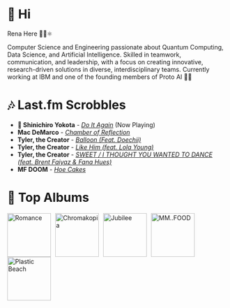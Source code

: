 # 👋 Hi

Rena Here 👩‍💻⚛️

Computer Science and Engineering passionate about Quantum Computing, Data Science, and Artificial Intelligence. Skilled in teamwork, communication, and leadership, with a focus on creating innovative, research-driven solutions in diverse, interdisciplinary teams.
Currently working at IBM and one of the founding members of Proto AI 🤖💪

# 🎶 Last.fm Scrobbles

- **🎵 Shinichiro Yokota** - *[Do It Again](https://www.last.fm/music/Shinichiro+Yokota/_/Do+It+Again)* (Now Playing)
- **Mac DeMarco** - *[Chamber of Reflection](https://www.last.fm/music/Mac+DeMarco/_/Chamber+of+Reflection)*
- **Tyler, the Creator** - *[Balloon (Feat. Doechii)](https://www.last.fm/music/Tyler,+the+Creator/_/Balloon+(Feat.+Doechii))*
- **Tyler, the Creator** - *[Like Him (feat. Lola Young)](https://www.last.fm/music/Tyler,+the+Creator/_/Like+Him+(feat.+Lola+Young))*
- **Tyler, the Creator** - *[SWEET / I THOUGHT YOU WANTED TO DANCE (feat. Brent Faiyaz & Fana Hues)](https://www.last.fm/music/Tyler,+the+Creator/_/SWEET+%2F+I+THOUGHT+YOU+WANTED+TO+DANCE+(feat.+Brent+Faiyaz+&+Fana+Hues))*
- **MF DOOM** - *[Hoe Cakes](https://www.last.fm/music/MF+DOOM/_/Hoe+Cakes)*

# 📀 Top Albums

<a href='https://www.last.fm/music/Fontaines+D.C./Romance'><img src='https://lastfm.freetls.fastly.net/i/u/300x300/4f4ae1fdc6b81d93c41c0054d596ccf0.png' alt='Romance' title='Fontaines D.C. - Romance' width='100' style='margin-right: 10px;'></a><a href='https://www.last.fm/music/Tyler,+the+Creator/Chromakopia'><img src='https://lastfm.freetls.fastly.net/i/u/300x300/8c0b389bb4cbf522bc5a2b58e15b6620.jpg' alt='Chromakopia' title='Tyler, the Creator - Chromakopia' width='100' style='margin-right: 10px;'></a><a href='https://www.last.fm/music/Japanese+Breakfast/Jubilee'><img src='https://lastfm.freetls.fastly.net/i/u/300x300/5d93403fbc951b7d31fa80ff826b5180.jpg' alt='Jubilee' title='Japanese Breakfast - Jubilee' width='100' style='margin-right: 10px;'></a><a href='https://www.last.fm/music/MF+DOOM/MM..FOOD'><img src='https://lastfm.freetls.fastly.net/i/u/300x300/037a94e241b54965a1470f4af163883d.png' alt='MM..FOOD' title='MF DOOM - MM..FOOD' width='100' style='margin-right: 10px;'></a><a href='https://www.last.fm/music/Gorillaz/Plastic+Beach'><img src='https://lastfm.freetls.fastly.net/i/u/300x300/ce6e2af584a5480b85b79371b219a92e.png' alt='Plastic Beach' title='Gorillaz - Plastic Beach' width='100' style='margin-right: 10px;'></a>